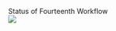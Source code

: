 Status of Fourteenth Workflow <br>
<img src="https://github.com/nkmd/github_actions/actions/workflows/fourteenth_workflow.yml/badge.svg?branch=main" />